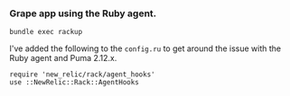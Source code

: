 ### Grape app using the Ruby agent.

```
bundle exec rackup
```

I've added the following to the `config.ru` to get around the issue with the Ruby agent and Puma 2.12.x.

```
require 'new_relic/rack/agent_hooks'
use ::NewRelic::Rack::AgentHooks
```
